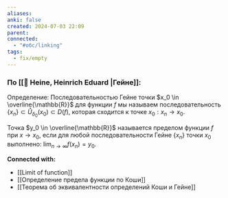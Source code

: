 ```yaml
---
aliases: 
anki: false
created: 2024-07-03 22:09
parent: 
connected:
  - "#обс/linking"
tags:
  - fix/empty
---
```




### По [[👤 Heine, Heinrich Eduard |Гейне]]:


Определение: Последовательностью Гейне точки $x_0 \in \overline{\mathbb{R}}$ для функции $f$ мы называем последовательность $\{x_n\} \subset \mathring{U}_{\delta_0}(x_0) \subset D(f)$, которая сходится к точке $x_0: x_n \to x_0$.


Точка $y_0 \in \overline{\mathbb{R}}$ называется пределом функции $f$ при $x \to x_0$, если для любой последовательности Гейне $\{x_n\}$ точки $x_0$ выполнено: $\lim_{n \to \infty} f(x_n) = y_0$.






**Connected with:**
- [[Limit of function]]
- [[Определение предела функции по Коши]]
- [[Теорема об эквивалентности определений Коши и Гейне]]

